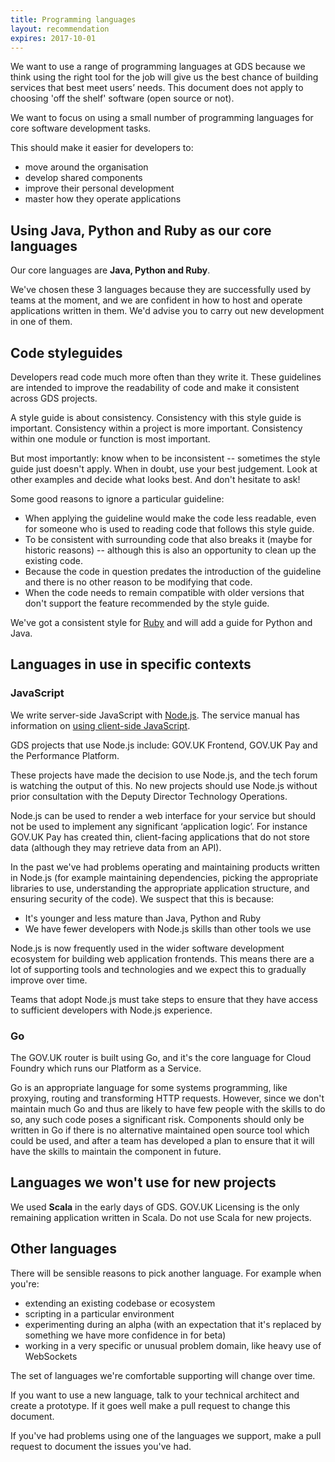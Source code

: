 ```yaml
---
title: Programming languages
layout: recommendation
expires: 2017-10-01
---
```


We want to use a range of programming languages at GDS because we think
using the right tool for the job will give us the best chance of building
services that best meet users’ needs. This document does not apply to
choosing 'off the shelf' software (open source or not).

We want to focus on using a small number of programming languages for
core software development tasks.

This should make it easier for developers to:

- move around the organisation
- develop shared components
- improve their personal development
- master how they operate applications

## Using Java, Python and Ruby as our core languages

Our core languages are __Java, Python and Ruby__.

We've chosen these 3 languages because they are successfully used by
teams at the moment, and we are confident in how to host and operate
applications written in them. We'd advise you to carry out new
development in one of them.

## Code styleguides

Developers read code much more often than they write it. These guidelines
are intended to improve the readability of code and make it consistent
across GDS projects.

A style guide is about consistency. Consistency with this style guide is
important. Consistency within a project is more important. Consistency within
one module or function is most important.

But most importantly: know when to be inconsistent -- sometimes the style guide
just doesn't apply. When in doubt, use your best judgement. Look at other
examples and decide what looks best. And don't hesitate to ask!

Some good reasons to ignore a particular guideline:

- When applying the guideline would make the code less readable, even for
  someone who is used to reading code that follows this style guide.
- To be consistent with surrounding code that also breaks it (maybe for
  historic reasons) -- although this is also an opportunity to clean up the
  existing code.
- Because the code in question predates the introduction of the guideline and
  there is no other reason to be modifying that code.
- When the code needs to remain compatible with older versions that
  don't support the feature recommended by the style guide.

We've got a consistent style for [Ruby](programming-languages/ruby.html) and will
add a guide for Python and Java.

## Languages in use in specific contexts

### JavaScript

We write server-side JavaScript with [Node.js][nodejs].
The service manual has information on
[using client-side JavaScript][manual_js].

[nodejs]: https://nodejs.org/
[manual_js]: https://www.gov.uk/service-manual/technology/using-progressive-enhancement

GDS projects that use Node.js include:
GOV.UK Frontend, GOV.UK Pay and the Performance Platform.

These projects have made the decision to use Node.js, and the tech forum is watching the output of this. No new projects should use Node.js without prior consultation with the Deputy Director Technology Operations.

Node.js can be used to render a web interface for your service but should
not be used to implement any significant ‘application logic’. For instance
GOV.UK Pay has created thin, client-facing applications that do not store
data (although they may retrieve data from an API).

In the past we've had problems operating and maintaining products written in
Node.js (for example maintaining dependencies, picking the appropriate
libraries to use, understanding the appropriate application structure, and
ensuring security of the code). We suspect that this is because:

- It's younger and less mature than Java, Python and Ruby
- We have fewer developers with Node.js skills than other tools we use

Node.js is now frequently used in the wider software development ecosystem for
building web application frontends. This means there are a lot of supporting
tools and technologies and we expect this to gradually improve over time.

Teams that adopt Node.js must take steps to ensure that they have access to
sufficient developers with Node.js experience.

### Go

The GOV.UK router is built using Go, and it's the core language for Cloud
Foundry which runs our Platform as a Service.

Go is an appropriate language for some systems programming, like proxying,
routing and transforming HTTP requests. However, since we don't maintain much
Go and thus are likely to have few people with the skills to do so, any such
code poses a significant risk. Components should only be written in Go if
there is no alternative maintained open source tool which could be used, and
after a team has developed a plan to ensure that it will have the skills to
maintain the component in future.

## Languages we won't use for new projects

We used __Scala__ in the early days of GDS. GOV.UK Licensing is the only remaining
application written in Scala. Do not use Scala for new projects.

## Other languages

There will be sensible reasons to pick another language. For example when you're:

- extending an existing codebase or ecosystem
- scripting in a particular environment
- experimenting during an alpha (with an expectation that it's replaced by something we have more confidence in for beta)
- working in a very specific or unusual problem domain, like heavy use of WebSockets

The set of languages we're comfortable supporting will change over time.

If you want to use a new language, talk to your technical architect and create
a prototype. If it goes well make a pull request to change this document.

If you've had problems using one of the languages we support, make a pull request to
document the issues you've had.
